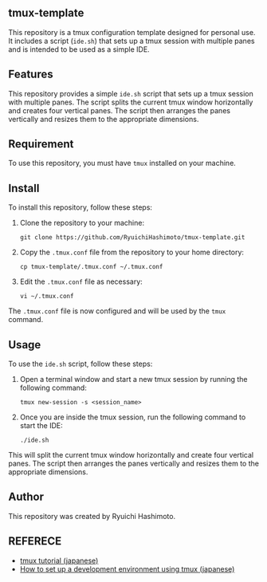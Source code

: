 ## tmux-template

This repository is a tmux configuration template designed for personal use. It includes a script (`ide.sh`) that sets up a tmux session with multiple panes and is intended to be used as a simple IDE.

## Features

This repository provides a simple `ide.sh` script that sets up a tmux session with multiple panes. The script splits the current tmux window horizontally and creates four vertical panes. The script then arranges the panes vertically and resizes them to the appropriate dimensions.

## Requirement

To use this repository, you must have `tmux` installed on your machine.

## Install

To install this repository, follow these steps:

1. Clone the repository to your machine:

   ```
   git clone https://github.com/RyuichiHashimoto/tmux-template.git
   ```

2. Copy the `.tmux.conf` file from the repository to your home directory:

   ```
   cp tmux-template/.tmux.conf ~/.tmux.conf
   ```

3. Edit the `.tmux.conf` file as necessary:

   ```
   vi ~/.tmux.conf
   ```

The `.tmux.conf` file is now configured and will be used by the `tmux` command.

## Usage

To use the `ide.sh` script, follow these steps:

1. Open a terminal window and start a new tmux session by running the following command:

   ```
   tmux new-session -s <session_name>
   ```

2. Once you are inside the tmux session, run the following command to start the IDE:

   ```
   ./ide.sh
   ```

This will split the current tmux window horizontally and create four vertical panes. The script then arranges the panes vertically and resizes them to the appropriate dimensions.

## Author

This repository was created by Ryuichi Hashimoto.

## REFERECE 

- [tmux tutorial (japanese)](https://www.tohoho-web.com/ex/tmux.html)
- [How to set up a development environment using tmux (japanese)](https://dev.classmethod.jp/articles/tmux_create_devenv_display/)
